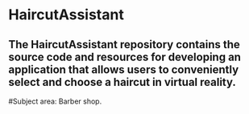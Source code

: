 # HaircutAssistant
## The HaircutAssistant repository contains the source code and resources for developing an application that allows users to conveniently select and choose a haircut in virtual reality.
#Subject area: Barber shop.
